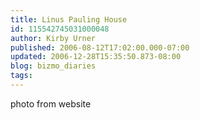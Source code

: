 ```yaml
---
title: Linus Pauling House
id: 115542745031000048
author: Kirby Urner
published: 2006-08-12T17:02:00.000-07:00
updated: 2006-12-28T15:35:50.873-08:00
blog: bizmo_diaries
tags: 
---
```


[](http://photos1.blogger.com/blogger/1134/545/1600/paulinghouse.jpg)photo from website